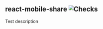 ## react-mobile-share ![Checks](https://github.com/radu2147/react-mobile-share/actions/workflows/checks.yml/badge.svg)

Test description